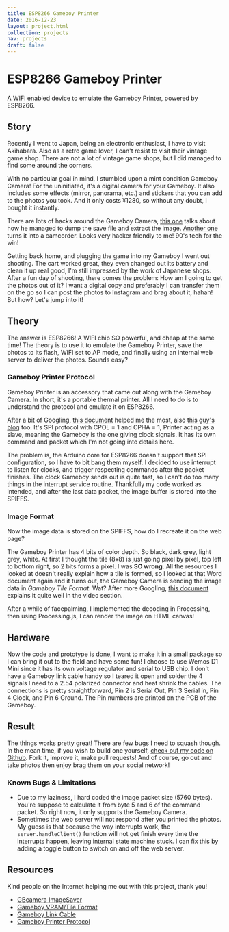 ```yaml
---
title: ESP8266 Gameboy Printer
date: 2016-12-23
layout: project.html
collection: projects
nav: projects
draft: false
---
```


# ESP8266 Gameboy Printer

A WIFI enabled device to emulate the Gameboy Printer, powered by ESP8266.

## Story

Recently I went to Japan, being an electronic enthusiast, I have to visit Akihabara. Also as a retro game lover, I can't resist to visit their vintage game shop. There are not a lot of vintage game shops, but I did managed to find some around the corners. 

With no particular goal in mind, I stumbled upon a mint condition Gameboy Camera! For the uninitiated, it's a digital camera for your Gameboy. It also includes some effects (mirror, panorama, etc.) and stickers that you can add to the photos you took. And it only costs ¥1280, so without any doubt, I bought it instantly.

There are lots of hacks around the Gameboy Camera, [this one](http://hackaday.com/2016/03/08/game-boy-camera-cartridge-reversed-photos-dumped/) talks about how he managed to dump the save file and extract the image. [Another one](http://hackaday.com/2015/11/03/gameboy-camera-becomes-camcorder/) turns it into a camcorder. Looks very hacker friendly to me! 90's tech for the win!

Getting back home, and plugging the game into my Gameboy I went out shooting. The cart worked great, they even changed out its battery and clean it up real good, I'm still impressed by the work of Japanese shops. After a fun day of shooting, there comes the problem: How am I going to get the photos out of it? I want a digital copy and preferably I can transfer them on the go so I can post the photos to Instagram and brag about it, hahah! But how? Let's jump into it!

## Theory

The answer is ESP8266! A WIFI chip SO powerful, and cheap at the same time! The theory is to use it to emulate the Gameboy Printer, save the photos to its flash, WIFI set to AP mode, and finally using an internal web server to deliver the photos. Sounds easy?

### Gameboy Printer Protocol

Gameboy Printer is an accessory that came out along with the Gameboy Camera. In short, it's a portable thermal printer. All I need to do is to understand the protocol and emulate it on ESP8266.

After a bit of Googling, [this document](https://milesburton.com/File:Gameboy_Printer_Protocol.docx) helped me the most, also [this guy's blog](https://importhack.wordpress.com/2014/04/17/gbcamera-imagesaver/) too. It's SPI protocol with CPOL = 1 and CPHA = 1, Printer acting as a slave, meaning the Gameboy is the one giving clock signals. It has its own command and packet which I'm not going into details here.

The problem is, the Arduino core for ESP8266 doesn't support that SPI configuration, so I have to bit bang them myself. I decided to use interrupt to listen for clocks, and trigger respecting commands after the packet finishes. The clock Gameboy sends out is quite fast, so I can't do too many things in the interrupt service routine. Thankfully my code worked as intended, and after the last data packet, the image buffer is stored into the SPIFFS.

### Image Format

Now the image data is stored on the SPIFFS, how do I recreate it on the web page?

The Gameboy Printer has 4 bits of color depth. So black, dark grey, light grey, white. At first I thought the tile (8x8) is just going pixel by pixel, top left to bottom right, so 2 bits forms a pixel. I was __SO wrong__. All the resources I looked at doesn't really explain how a tile is formed, so I looked at that Word document again and it turns out, the Gameboy Camera is sending the image data in _Gameboy Tile Format_. Wat? After more Googling, [this document](http://fms.komkon.org/GameBoy/Tech/Software.html) explains it quite well in the video section.

After a while of facepalming, I implemented the decoding in Processing, then using Processing.js, I can render the image on HTML canvas!

## Hardware

Now the code and prototype is done, I want to make it in a small package so I can bring it out to the field and have some fun! I choose to use Wemos D1 Mini since it has its own voltage regulator and serial to USB chip. I don't have a Gameboy link cable handy so I teared it open and solder the 4 signals I need to a 2.54 polarized connector and heat shrink the cables. The connections is pretty straightforward, Pin 2 is Serial Out, Pin 3 Serial in, Pin 4 Clock, and Pin 6 Ground. The Pin numbers are printed on the PCB of the Gameboy.

## Result

The things works pretty great! There are few bugs I need to squash though. In the mean time, if you wish to build one yourself, [check out my code on Github](https://github.com/applefreak/esp8266-gameboy-printer). Fork it, improve it, make pull requests! And of course, go out and take photos then enjoy brag them on your social network!

### Known Bugs & Limitations

* Due to my laziness, I hard coded the image packet size (5760 bytes). You're suppose to calculate it from byte 5 and 6 of the command packet. So right now, it only supports the Gameboy Camera. 
* Sometimes the web server will not respond after you printed the photos. My guess is that because the way interrupts work, the `server.handleClient()` function will not get finish every time the interrupts happen, leaving internal state machine stuck. I can fix this by adding a toggle button to switch on and off the web server.

## Resources

Kind people on the Internet helping me out with this project, thank you!

* [GBcamera ImageSaver](https://importhack.wordpress.com/2014/04/17/gbcamera-imagesaver/)
* [Gameboy VRAM/Tile Format](http://fms.komkon.org/GameBoy/Tech/Software.html)
* [Gameboy Link Cable](http://www.hardwarebook.info/Game_Boy_Link)
* [Gameboy Printer Protocol](https://milesburton.com/File:Gameboy_Printer_Protocol.docx)


